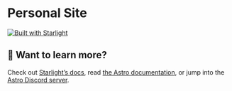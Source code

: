 # Personal Site

[![Built with Starlight](https://astro.badg.es/v2/built-with-starlight/tiny.svg)](https://starlight.astro.build)

## 👀 Want to learn more?

Check out [Starlight’s docs](https://starlight.astro.build/), read [the Astro documentation](https://docs.astro.build), or jump into the [Astro Discord server](https://astro.build/chat).
